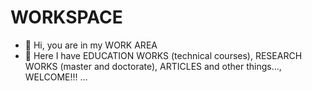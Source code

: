 # WORKSPACE
- 👋 Hi, you are in my WORK AREA
- 🌱 Here I have EDUCATION WORKS (technical courses), RESEARCH WORKS (master and doctorate), ARTICLES   and other things..., WELCOME!!! ...
